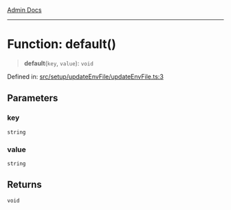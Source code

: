 [Admin Docs](/)

***

# Function: default()

> **default**(`key`, `value`): `void`

Defined in: [src/setup/updateEnvFile/updateEnvFile.ts:3](https://github.com/abhassen44/talawa-admin/blob/285f7384c3d26b5028a286d84f89b85120d130a2/src/setup/updateEnvFile/updateEnvFile.ts#L3)

## Parameters

### key

`string`

### value

`string`

## Returns

`void`
